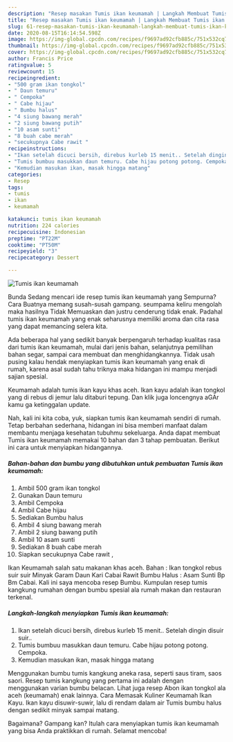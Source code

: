 ```yaml
---
description: "Resep masakan Tumis ikan keumamah | Langkah Membuat Tumis ikan keumamah Yang Enak dan Simpel"
title: "Resep masakan Tumis ikan keumamah | Langkah Membuat Tumis ikan keumamah Yang Enak dan Simpel"
slug: 61-resep-masakan-tumis-ikan-keumamah-langkah-membuat-tumis-ikan-keumamah-yang-enak-dan-simpel
date: 2020-08-15T16:14:54.598Z
image: https://img-global.cpcdn.com/recipes/f9697ad92cfb885c/751x532cq70/tumis-ikan-keumamah-foto-resep-utama.jpg
thumbnail: https://img-global.cpcdn.com/recipes/f9697ad92cfb885c/751x532cq70/tumis-ikan-keumamah-foto-resep-utama.jpg
cover: https://img-global.cpcdn.com/recipes/f9697ad92cfb885c/751x532cq70/tumis-ikan-keumamah-foto-resep-utama.jpg
author: Francis Price
ratingvalue: 5
reviewcount: 15
recipeingredient:
- "500 gram ikan tongkol"
- " Daun temuru"
- " Cempoka"
- " Cabe hijau"
- " Bumbu halus"
- "4 siung bawang merah"
- "2 siung bawang putih"
- "10 asam sunti"
- "8 buah cabe merah"
- "secukupnya Cabe rawit "
recipeinstructions:
- "Ikan setelah dicuci bersih, direbus kurleb 15 menit.. Setelah dingin disuir suir.."
- "Tumis bumbuu masukkan daun temuru. Cabe hijau potong potong. Cempoka."
- "Kemudian masukan ikan, masak hingga matang"
categories:
- Resep
tags:
- tumis
- ikan
- keumamah

katakunci: tumis ikan keumamah 
nutrition: 224 calories
recipecuisine: Indonesian
preptime: "PT22M"
cooktime: "PT50M"
recipeyield: "3"
recipecategory: Dessert

---
```



![Tumis ikan keumamah](https://img-global.cpcdn.com/recipes/f9697ad92cfb885c/751x532cq70/tumis-ikan-keumamah-foto-resep-utama.jpg)

Bunda Sedang mencari ide resep tumis ikan keumamah yang Sempurna? Cara Buatnya memang susah-susah gampang. seumpama keliru mengolah maka hasilnya Tidak Memuaskan dan justru cenderung tidak enak. Padahal tumis ikan keumamah yang enak seharusnya memiliki aroma dan cita rasa yang dapat memancing selera kita.

Ada beberapa hal yang sedikit banyak berpengaruh terhadap kualitas rasa dari tumis ikan keumamah, mulai dari jenis bahan, selanjutnya pemilihan bahan segar, sampai cara membuat dan menghidangkannya. Tidak usah pusing kalau hendak menyiapkan tumis ikan keumamah yang enak di rumah, karena asal sudah tahu triknya maka hidangan ini mampu menjadi sajian spesial.

Keumamah adalah tumis ikan kayu khas aceh. Ikan kayu adalah ikan tongkol yang di rebus di jemur lalu ditaburi tepung. Dan klik juga loncengnya aGAr kamu ga ketinggalan update.


Nah, kali ini kita coba, yuk, siapkan tumis ikan keumamah sendiri di rumah. Tetap berbahan sederhana, hidangan ini bisa memberi manfaat dalam membantu menjaga kesehatan tubuhmu sekeluarga. Anda dapat membuat Tumis ikan keumamah memakai 10 bahan dan 3 tahap pembuatan. Berikut ini cara untuk menyiapkan hidangannya.

<!--inarticleads1-->

##### Bahan-bahan dan bumbu yang dibutuhkan untuk pembuatan Tumis ikan keumamah:

1. Ambil 500 gram ikan tongkol
1. Gunakan  Daun temuru
1. Ambil  Cempoka
1. Ambil  Cabe hijau
1. Sediakan  Bumbu halus
1. Ambil 4 siung bawang merah
1. Ambil 2 siung bawang putih
1. Ambil 10 asam sunti
1. Sediakan 8 buah cabe merah
1. Siapkan secukupnya Cabe rawit ,


Ikan Keumamah salah satu makanan khas aceh. Bahan : Ikan tongkol rebus suir suir Minyak Garam Daun Kari Cabai Rawit Bumbu Halus : Asam Sunti Bp Bm Cabai. Kali ini saya mencoba resep Bumbu. Kumpulan resep tumis kangkung rumahan dengan bumbu spesial ala rumah makan dan restauran terkenal. 

<!--inarticleads2-->

##### Langkah-langkah menyiapkan Tumis ikan keumamah:

1. Ikan setelah dicuci bersih, direbus kurleb 15 menit.. Setelah dingin disuir suir..
1. Tumis bumbuu masukkan daun temuru. Cabe hijau potong potong. Cempoka.
1. Kemudian masukan ikan, masak hingga matang


Menggunakan bumbu tumis kangkung aneka rasa, seperti saus tiram, saos saori. Resep tumis kangkung yang pertama ini adalah dengan menggunakan varian bumbu belacan. Lihat juga resep Abon ikan tongkol ala aceh (keumamah) enak lainnya. Cara Memasak Kuliner Keumamah Ikan Kayu. Ikan kayu disuwir-suwir, lalu di rendam dalam air Tumis bumbu halus dengan sedikit minyak sampai matang. 

Bagaimana? Gampang kan? Itulah cara menyiapkan tumis ikan keumamah yang bisa Anda praktikkan di rumah. Selamat mencoba!
